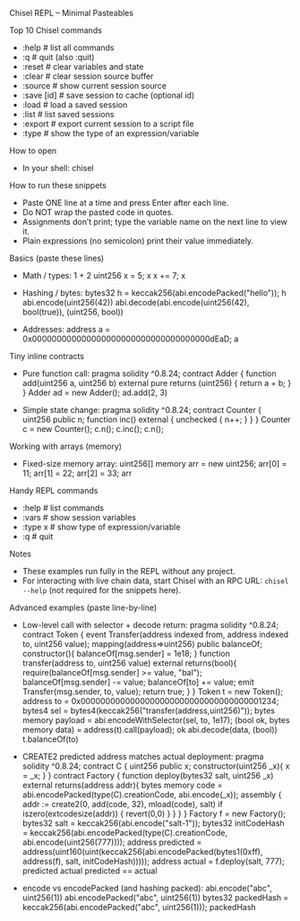 Chisel REPL – Minimal Pasteables

Top 10 Chisel commands

- :help            # list all commands
- :q               # quit (also :quit)
- :reset           # clear variables and state
- :clear           # clear session source buffer
- :source          # show current session source
- :save [id]       # save session to cache (optional id)
- :load <id>       # load a saved session
- :list            # list saved sessions
- :export          # export current session to a script file
- :type <expr>     # show the type of an expression/variable

How to open

- In your shell:
  chisel

How to run these snippets

- Paste ONE line at a time and press Enter after each line.
- Do NOT wrap the pasted code in quotes.
- Assignments don’t print; type the variable name on the next line to view it.
- Plain expressions (no semicolon) print their value immediately.

Basics (paste these lines)

- Math / types:
  1 + 2
  uint256 x = 5; x
  x += 7; x

- Hashing / bytes:
  bytes32 h = keccak256(abi.encodePacked("hello")); h
  abi.encode(uint256(42))
  abi.decode(abi.encode(uint256(42), bool(true)), (uint256, bool))

- Addresses:
  address a = 0x000000000000000000000000000000000000dEaD; a

Tiny inline contracts

- Pure function call:
  pragma solidity ^0.8.24;
  contract Adder { function add(uint256 a, uint256 b) external pure returns (uint256) { return a + b; } }
  Adder ad = new Adder();
  ad.add(2, 3)

- Simple state change:
  pragma solidity ^0.8.24;
  contract Counter { uint256 public n; function inc() external { unchecked { n++; } } }
  Counter c = new Counter();
  c.n();
  c.inc();
  c.n();

Working with arrays (memory)

- Fixed-size memory array:
  uint256[] memory arr = new uint256[](3);
  arr[0] = 11; arr[1] = 22; arr[2] = 33;
  arr

Handy REPL commands

- :help    # list commands
- :vars    # show session variables
- :type x  # show type of expression/variable
- :q       # quit

Notes

- These examples run fully in the REPL without any project.
- For interacting with live chain data, start Chisel with an RPC URL: `chisel --help` (not required for the snippets here).


Advanced examples (paste line-by-line)

- Low-level call with selector + decode return:
  pragma solidity ^0.8.24;
  contract Token { event Transfer(address indexed from, address indexed to, uint256 value); mapping(address=>uint256) public balanceOf; constructor(){ balanceOf[msg.sender] = 1e18; } function transfer(address to, uint256 value) external returns(bool){ require(balanceOf[msg.sender] >= value, "bal"); balanceOf[msg.sender] -= value; balanceOf[to] += value; emit Transfer(msg.sender, to, value); return true; } }
  Token t = new Token();
  address to = 0x0000000000000000000000000000000000001234;
  bytes4 sel = bytes4(keccak256("transfer(address,uint256)"));
  bytes memory payload = abi.encodeWithSelector(sel, to, 1e17);
  (bool ok, bytes memory data) = address(t).call(payload);
  ok
  abi.decode(data, (bool))
  t.balanceOf(to)

- CREATE2 predicted address matches actual deployment:
  pragma solidity ^0.8.24;
  contract C { uint256 public x; constructor(uint256 _x){ x = _x; } }
  contract Factory { function deploy(bytes32 salt, uint256 _x) external returns(address addr){ bytes memory code = abi.encodePacked(type(C).creationCode, abi.encode(_x)); assembly { addr := create2(0, add(code, 32), mload(code), salt) if iszero(extcodesize(addr)) { revert(0,0) } } } }
  Factory f = new Factory();
  bytes32 salt = keccak256(abi.encode("salt-1"));
  bytes32 initCodeHash = keccak256(abi.encodePacked(type(C).creationCode, abi.encode(uint256(777))));
  address predicted = address(uint160(uint(keccak256(abi.encodePacked(bytes1(0xff), address(f), salt, initCodeHash)))));
  address actual = f.deploy(salt, 777);
  predicted
  actual
  predicted == actual

- encode vs encodePacked (and hashing packed):
  abi.encode("abc", uint256(1))
  abi.encodePacked("abc", uint256(1))
  bytes32 packedHash = keccak256(abi.encodePacked("abc", uint256(1))); packedHash


